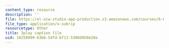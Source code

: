 ```yaml
---
content_type: resource
description: ''
file: https://ol-ocw-studio-app-production.s3.amazonaws.com/courses/6-042j-mathematics-for-computer-science-spring-2015/1825899963b654fdbf135308d950e20a_BEAv82FinM0.srt
file_type: application/x-subrip
resourcetype: Other
title: 3play caption file
uid: 18258999-63b6-54fd-bf13-5308d950e20a
---
```

